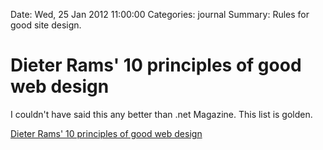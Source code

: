 Date: Wed, 25 Jan 2012 11:00:00
Categories: journal
Summary: Rules for good site design.

# Dieter Rams' 10 principles of good web design

I couldn't have said this any better than .net Magazine. This list is golden.

[Dieter Rams' 10 principles of good web design](http://m.netmagazine.com/features/dieter-rams-10-principles-good-web-design)